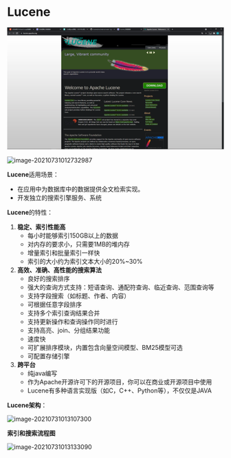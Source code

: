 # Lucene


![image-20210731012704516](https://github.com/lyj344272564/Lucene/blob/main/image/image-20210731012704516.png)

![image-20210731012732987](D:\Java\luceneDemo\image\image-20210731012732987.png)



**Lucene**适用场景：

- 在应用中为数据库中的数据提供全文检索实现。
- 开发独立的搜索引擎服务、系统

**Lucene**的特性：

1. **稳定、索引性能高**
   - 每小时能够索引150GB以上的数据
   - 对内存的要求小，只需要1MB的堆内存
   - 增量索引和批量索引一样快
   - 索引的大小约为索引文本大小的20%~30%
2. **高效、准确、高性能的搜索算法**
   - 良好的搜索排序
   - 强大的查询方式支持：短语查询、通配符查询、临近查询、范围查询等
   - 支持字段搜索（如标题、作者、内容）
   - 可根据任意字段排序
   - 支持多个索引查询结果合并
   - 支持更新操作和查询操作同时进行
   - 支持高亮、join、分组结果功能
   - 速度快
   - 可扩展排序模块，内置包含向量空间模型、BM25模型可选
   - 可配置存储引擎
3. **跨平台**
   - 纯java编写
   - 作为Apache开源许可下的开源项目，你可以在商业或开源项目中使用
   - Lucene有多种语言实现版（如C，C++、Python等），不仅仅是JAVA

**Lucene架构**：

![image-20210731013107300](D:\Java\luceneDemo\image\image-20210731013107300.png)

**索引和搜索流程图**

![image-20210731013133090](D:\Java\luceneDemo\image\image-20210731013133090.png)
